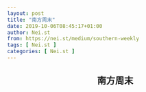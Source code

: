 ```yaml
---
layout: post
title: "南方周末"
date: 2019-10-06T08:45:17+01:00
author: Nei.st
from: https://nei.st/medium/southern-weekly
tags: [ Nei.st ]
categories: [ Nei.st ]
---
```


<article class="post-5904 page type-page status-publish hentry" id="post-5904">
 <header class="page-header medium Archives">
  <div class="page-header__image">
  </div>
  <div class="page-header__content">
   <h1 class="page-title text-align-center">
    南方周末
   </h1>
  </div>
 </header>
 <div class="entry-content aesop-entry-content" id="post-5904-content">
 </div>
 <footer class="entry-footer">
 </footer>
</article>
